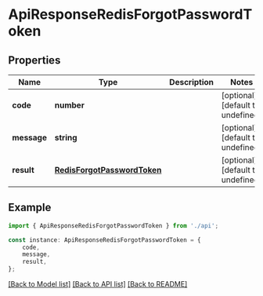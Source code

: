 # ApiResponseRedisForgotPasswordToken


## Properties

Name | Type | Description | Notes
------------ | ------------- | ------------- | -------------
**code** | **number** |  | [optional] [default to undefined]
**message** | **string** |  | [optional] [default to undefined]
**result** | [**RedisForgotPasswordToken**](RedisForgotPasswordToken.md) |  | [optional] [default to undefined]

## Example

```typescript
import { ApiResponseRedisForgotPasswordToken } from './api';

const instance: ApiResponseRedisForgotPasswordToken = {
    code,
    message,
    result,
};
```

[[Back to Model list]](../README.md#documentation-for-models) [[Back to API list]](../README.md#documentation-for-api-endpoints) [[Back to README]](../README.md)
